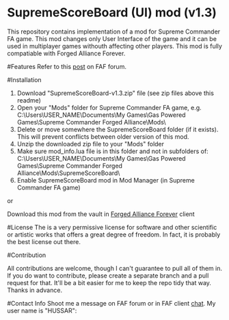 # SupremeScoreBoard (UI) mod (v1.3)

This repository contains implementation of a mod for Supreme Commander FA game. This mod changes only User Interface of the game and it can be used in multiplayer games withouth affecting other players. This mod is fully compatiable with Forged Alliance Forever.

#Features
Refer to this <a href="http://forums.faforever.com/viewtopic.php?f=41&t=10887" target="_blank">post</a> on FAF forum.  

#Installation

1. Download "SupremeScoreBoard-v1.3.zip" file (see zip files above this readme)
2. Open your "Mods" folder for Supreme Commander FA game, e.g.
C:\Users\USER_NAME\Documents\My Games\Gas Powered Games\Supreme Commander Forged Alliance\Mods\
3. Delete or move somewhere the SupremeScoreBoard folder (if it exists). This will prevent conflicts between older version of this mod.
4. Unzip the downloaded zip file to your "Mods" folder 
5. Make sure mod_info.lua file is in this folder and not in subfolders of:
C:\Users\USER_NAME\Documents\My Games\Gas Powered Games\Supreme Commander Forged Alliance\Mods\SupremeScoreBoard\
5. Enable SupremeScoreBoard mod in Mod Manager (in Supreme Commander FA game)

or

Download this mod from the vault in <a href="http://www.faforever.com/downloads/#.VrY6vPkrIQ8" target="_blank">Forged Alliance Forever</a> client

#License
The  is a very permissive license for software and other scientific or artistic works that offers a great degree of freedom. In fact, it is probably the best license out there. 

#Contribution

All contributions are welcome, though I can't guarantee to pull all of them in. If you do want to contribute, please create a separate branch and a pull request for that. It'll be a bit easier for me to keep the repo tidy that way.
Thanks in advance.

#Contact Info
Shoot me a message on FAF forum or in FAF client <a href="http://forums.faforever.com/memberlist.php?mode=viewprofile&u=9827" target="_blank">chat</a>. My user name is "HUSSAR":


